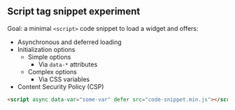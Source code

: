 ## Script tag snippet experiment

Goal: a minimal `<script>` code snippet to load a widget and offers:

- Asynchronous and deferred loading
- Initialization options
   - Simple options
      - Via `data-*` attributes
   - Complex options
      - Via CSS variables
- Content Security Policy (CSP)

```html
<script async data-var="some-var" defer src="code-snippet.min.js"></script>
```
